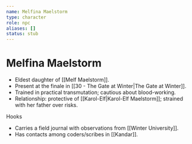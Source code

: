 ```yaml
---
name: Melfina Maelstorm
type: character
role: npc
aliases: []
status: stub
---
```


# Melfina Maelstorm

- Eldest daughter of [[Melf Maelstorm]].
- Present at the finale in [[30 - The Gate at Winter|The Gate at Winter]].
- Trained in practical transmutation; cautious about blood-working.
- Relationship: protective of [[Karol-Elf|Karol-Elf Maelstorm]]; strained with her father over risks.

Hooks
- Carries a field journal with observations from [[Winter University]].
- Has contacts among coders/scribes in [[Kandar]].
